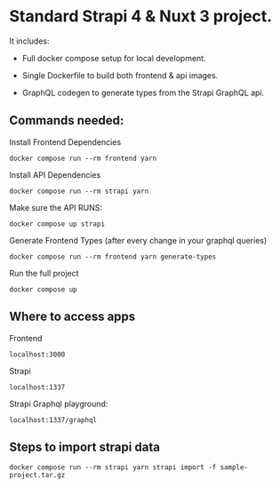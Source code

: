 # Standard Strapi 4 & Nuxt 3 project.



It includes:

- Full docker compose setup for local development.

- Single Dockerfile to build both frontend & api images.

- GraphQL codegen to generate types from the Strapi GraphQL api.



## Commands needed:



Install Frontend Dependencies

```docker compose run --rm frontend yarn```



Install API Dependencies

```docker compose run --rm strapi yarn```



Make sure the API RUNS:

```docker compose up strapi```



Generate Frontend Types (after every change in your graphql queries)

```docker compose run --rm frontend yarn generate-types```



Run the full project

```docker compose up```



## Where to access apps

Frontend

```localhost:3000```



Strapi

```localhost:1337```



Strapi Graphql playground:

```localhost:1337/graphql```



## Steps to import strapi data

```docker compose run --rm strapi yarn strapi import -f sample-project.tar.gz```
